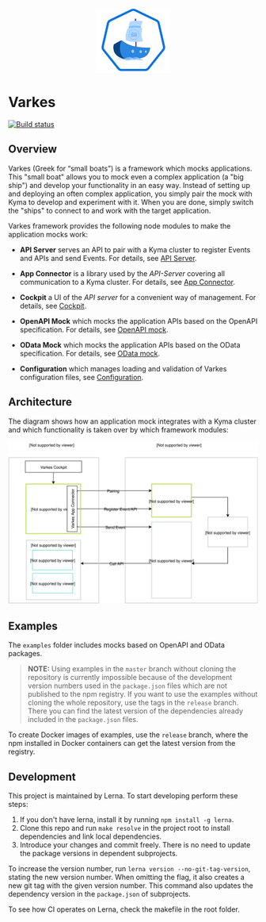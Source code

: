 <p align="center">
 <img src="./assets/logo.svg" width="150">
</p>

# Varkes
[![Build status](https://status.build.kyma-project.io/badge.svg?jobs=post-master-varkes)](https://status.build.kyma-project.io/?repo=kyma-incubator%2Fvarkes&job=post-master-varkes)

## Overview

Varkes (Greek for “small boats”) is a framework which mocks applications. This "small boat" allows you to mock even a complex application (a "big ship") and develop your functionality in an easy way. Instead of setting up and deploying an often complex application, you simply pair the mock with Kyma to develop and experiment with it. When you are done, simply switch the "ships" to connect to and work with the target application. 

Varkes framework provides the following node modules to make the application mocks work:

* **API Server** serves an API to pair with a Kyma cluster to register Events and APIs and send Events. For details, see [API Server](modules/api-server/README.md).

* **App Connector** is a library used by the *API-Server* covering all communication to a Kyma cluster. For details, see [App Connector](modules/app-connector/README.md).

* **Cockpit** a UI of the *API server* for a convenient way of management. For details, see [Cockpit](modules/cockpit/README.md).

* **OpenAPI Mock** which mocks the application APIs based on the OpenAPI specification. For details, see [OpenAPI mock](modules/openapi-mock/README.md).

* **OData Mock** which mocks the application APIs based on the OData specification. For details, see [OData mock](modules/odata-mock/README.md).

* **Configuration** which manages loading and validation of Varkes configuration files, see [Configuration](modules/configuration/README.md).
  
## Architecture

The diagram shows how an application mock integrates with a Kyma cluster and which functionality is taken over by which framework modules:

![Mocks Architecture](/assets/architecture.svg)

## Examples

The `examples` folder includes mocks based on OpenAPI and OData packages. 
>**NOTE:** Using examples in the `master` branch without cloning the repository is currently impossible because of the development version numbers used in the `package.json` files which are not published to the npm registry. If you want to use the examples without cloning the whole repository, use the tags in the `release` branch. There you can find the latest version of the dependencies already included in the `package.json` files. 

To create Docker images of examples, use the `release` branch, where the npm installed in Docker containers can get the latest version from the registry.

## Development

This project is maintained by Lerna. To start developing perform these steps:

1. If you don't have lerna, install it by running `npm install -g lerna`.
2. Clone this repo and run `make resolve` in the project root to install dependencies and link local dependencies.
3. Introduce your changes and commit freely. There is no need to update the package versions in dependent subprojects.

To increase the version number, run `lerna version --no-git-tag-version`, stating the new version number. When omitting the flag, it also creates a new git tag with the given version number. This command also updates the dependency version in the `package.json` of subprojects.

To see how CI operates on Lerna, check the makefile in the root folder.

